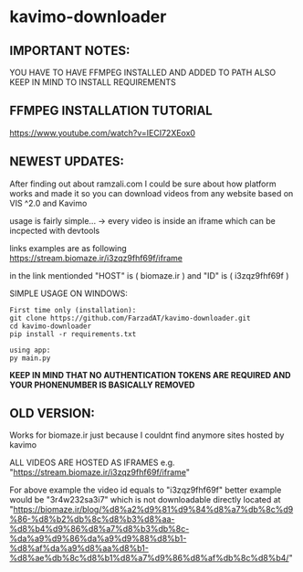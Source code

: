 ﻿# kavimo-downloader

## IMPORTANT NOTES:
YOU HAVE TO HAVE FFMPEG INSTALLED AND ADDED TO PATH
ALSO KEEP IN MIND TO INSTALL REQUIREMENTS

## FFMPEG INSTALLATION TUTORIAL
https://www.youtube.com/watch?v=IECI72XEox0

## NEWEST UPDATES:
After finding out about ramzali.com I could be sure about how platform works and made it so you can download videos from any website based on VIS ^2.0 and Kavimo

usage is fairly simple... -> every video is inside an iframe which can be incpected with devtools 

links examples are as following https://stream.biomaze.ir/i3zqz9fhf69f/iframe

in the link mentionded "HOST" is ( biomaze.ir ) and "ID" is ( i3zqz9fhf69f )

SIMPLE USAGE ON WINDOWS:

    First time only (installation):
    git clone https://github.com/FarzadAT/kavimo-downloader.git
    cd kavimo-downloader
    pip install -r requirements.txt

    using app:
    py main.py

**KEEP IN MIND THAT NO AUTHENTICATION TOKENS ARE REQUIRED AND YOUR PHONENUMBER IS BASICALLY REMOVED**







## OLD VERSION:

Works for biomaze.ir just because I couldnt find anymore sites hosted by kavimo

ALL VIDEOS ARE HOSTED AS IFRAMES e.g. "https://stream.biomaze.ir/i3zqz9fhf69f/iframe"

For above example the video id equals to "i3zqz9fhf69f"
better example would be "3r4w232sa3i7" which is not downloadable directly 
located at "https://biomaze.ir/blog/%d8%a2%d9%81%d9%84%d8%a7%db%8c%d9%86-%d8%b2%db%8c%d8%b3%d8%aa-%d8%b4%d9%86%d8%a7%d8%b3%db%8c-%da%a9%d9%86%da%a9%d9%88%d8%b1-%d8%af%da%a9%d8%aa%d8%b1-%d8%ae%db%8c%d8%b1%d8%a7%d9%86%d8%af%db%8c%d8%b4/"



